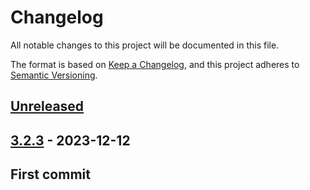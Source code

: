 # Changelog

All notable changes to this project will be documented in this file.

The format is based on [Keep a Changelog](https://keepachangelog.com/en/1.1.0/), and this project adheres
to [Semantic Versioning](https://semver.org/spec/v3.2.3.html).

## [Unreleased]

[Unreleased]: https://github.com/rjdemetra/rjd3toolkit/compare/v3.2.3...HEAD

## [3.2.3] - 2023-12-12

[3.2.3]: https://github.com/rjdemetra/rjd3toolkit/releases/tag/v3.2.3

## First commit
